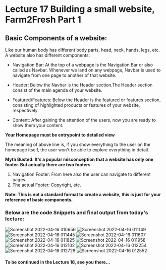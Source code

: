# Lecture 17 Building a small website, Farm2Fresh Part 1

## Basic Components of a website:

Like our human body has different body parts, head, neck, hands, legs, etc. A website also has different components:

* Navigation Bar: At the top of a webpage is the Navigation Bar or also called as Navbar.
 Whenever we land on any webpage, Navbar is used to navigate from one page to another of that website.

* Header: Below the Navbar is the Header section.The Header section consist of the main agenda of your website.

* Featured/Features: Below the Header is the featured or features section, consisting of highlighted products or features of 
your website, respectively. 

* Content: After gaining the attention of the users, now you are ready to show them your content.

**Your Homepage must be entrypoint to detailed view** 

The meaning of above line is, if you show everything to the user on the homepage itself, the user won't be able to 
explore everything in detail.

**Myth Busted: It's a popular misconception that a website has only one footer. But actually there are two footers**
1) Navigation Footer: From here also the user can navigate to different pages.
2) The actual Footer: Copyright, etc.

**Note: This is not a standard format to create a website, this is just for your reference of basic components.**
### Below are the code Snippets and final output from today's lecture:

![Screenshot 2022-04-16 010656](https://user-images.githubusercontent.com/43013697/163627087-ee6efe9b-e5d2-4c7a-ae49-c70bd292d854.png)
![Screenshot 2022-04-16 011149](https://user-images.githubusercontent.com/43013697/163627093-b32374d7-de03-4b63-955b-bc611d35c995.png)
![Screenshot 2022-04-16 011445](https://user-images.githubusercontent.com/43013697/163627094-3ee91b2f-0647-4b43-b0e1-4964b102d0f3.png)
![Screenshot 2022-04-16 011607](https://user-images.githubusercontent.com/43013697/163627097-bdc15048-6d54-4954-81d8-e8efb730cfd2.png)
![Screenshot 2022-04-16 011825](https://user-images.githubusercontent.com/43013697/163627100-97eeaa23-91c4-44e7-a110-23e02c779101.png)
![Screenshot 2022-04-16 011958](https://user-images.githubusercontent.com/43013697/163627101-9b738bd4-efb5-487e-b56d-8c93afbf392b.png)
![Screenshot 2022-04-16 012102](https://user-images.githubusercontent.com/43013697/163627102-ca48223e-a4bf-47a1-9f8c-240f6af89a61.png)
![Screenshot 2022-04-16 012254](https://user-images.githubusercontent.com/43013697/163627105-739623f5-f644-4153-8705-f167a052eeb8.png)
![Screenshot 2022-04-16 012728](https://user-images.githubusercontent.com/43013697/163627111-ac82f45a-ff5d-4983-90d3-23f7683e90bb.png)
![Screenshot 2022-04-16 012552](https://user-images.githubusercontent.com/43013697/163627109-6afe6e5f-707d-4104-90fe-c1a70e4f921a.png)

#### To be continued in the Lecture 18, see you there...


